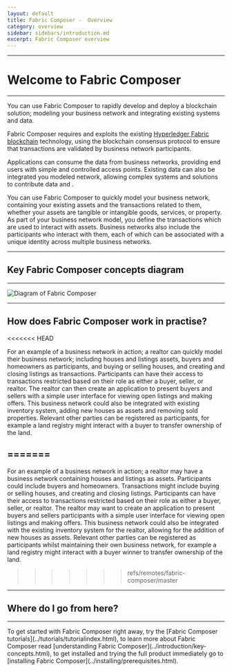 ```yaml
---
layout: default
title: Fabric Composer -  Overview
category: overview
sidebar: sidebars/introduction.md
excerpt: Fabric Composer overview
---
```


---

# Welcome to Fabric Composer

---

You can use Fabric Composer to rapidly develop and deploy a blockchain solution; modeling your business network and integrating existing systems and data.

Fabric Composer requires and exploits the existing [Hyperledger Fabric blockchain](https://hyperledger.org) technology, using the blockchain consensus protocol to ensure that transactions are validated by business network participants.

Applications can consume the data from business networks, providing end users with simple and controlled access points. Existing data can also be integrated you modeled network, allowing complex systems and solutions to contribute data and .

You can use Fabric Composer to quickly model your business network, containing your existing assets and the transactions related to them, whether your assets are tangible or intangible goods, services, or property. As part of your business network model, you define the transactions which are used to interact with assets. Business networks also include the participants who interact with them, each of which can be associated with a unique identity across multiple business networks.

---

## Key Fabric Composer concepts diagram

---

![Diagram of Fabric Composer](/assets/img/Composer-Diagram.svg)

---

## How does Fabric Composer work in practise?

<<<<<<< HEAD
<!-- diagram of solution/stack -->For an example of a business network in action; a realtor can quickly model their business network; including houses and listings assets, buyers and homeowners as participants, and buying or selling houses, and creating and closing listings as transactions. Participants can have their access to transactions restricted based on their role as either a buyer, seller, or realtor. The realtor can then create an application to present buyers and sellers with a simple user interface for viewing open listings and making offers. This business network could also be integrated with existing inventory system, adding new houses as assets and removing sold properties. Relevant other parties can be registered as participants, for example a land registry might interact with a buyer to transfer ownership of the land.
=======
---

For an example of a business network in action; a realtor may have a business network containing houses and listings as assets. Participants could include buyers and homeowners. Transactions might include buying or selling houses, and creating and closing listings. Participants can have their access to transactions restricted based on their role as either a buyer, seller, or realtor. The realtor may want to create an application to present buyers and sellers participants with a simple user interface for viewing open listings and making offers. This business network could also be integrated with the existing inventory system for the realtor, allowing for the addition of new houses as assets. Relevant other parties can be registered as participants whilst maintaining their own business network, for example a land registry might interact with a buyer winner to transfer ownership of the land.
>>>>>>> refs/remotes/fabric-composer/master

---

## Where do I go from here?

---

<!-- Adding links for different personas -->To get started with Fabric Composer right away, try the [Fabric Composer tutorials](../tutorials/tutorialindex.html), to learn more about Fabric Composer read [understanding Fabric Composer](../introduction/key-concepts.html), to get installed and trying the full product immediately go to [installing Fabric Composer](../installing/prerequisites.html).
